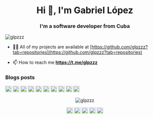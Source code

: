 <h1 align="center">Hi 👋, I'm Gabriel López</h1>
<h3 align="center">I'm a software developer from Cuba</h3>

<p align="left"> <img src="https://komarev.com/ghpvc/?username=glpzzz" alt="glpzzz" /> </p>

- 👨‍💻 All of my projects are available at [https://github.com/glpzzz?tab=repositories](https://github.com/glpzzz?tab=repositories)

- 📫 How to reach me **https://t.me/glpzzz**

### Blogs posts
<!-- BLOG-POST-LIST:START -->
<!-- BLOG-POST-LIST:END -->

<p align="left"><img src="https://devicons.github.io/devicon/devicon.git/icons/bootstrap/bootstrap-plain.svg" alt="bootstrap" width="20" height="20"/> <img src="https://devicons.github.io/devicon/devicon.git/icons/c/c-original.svg" alt="c" width="20" height="20"/> <img src="https://devicons.github.io/devicon/devicon.git/icons/cplusplus/cplusplus-original.svg" alt="cplusplus" width="20" height="20"/> <img src="https://devicons.github.io/devicon/devicon.git/icons/css3/css3-original-wordmark.svg" alt="css3" width="20" height="20"/> <img src="https://devicons.github.io/devicon/devicon.git/icons/html5/html5-original-wordmark.svg" alt="html5" width="20" height="20"/> <img src="https://devicons.github.io/devicon/devicon.git/icons/javascript/javascript-original.svg" alt="javascript" width="20" height="20"/> <img src="https://devicons.github.io/devicon/devicon.git/icons/mysql/mysql-original-wordmark.svg" alt="mysql" width="20" height="20"/> <img src="https://devicons.github.io/devicon/devicon.git/icons/php/php-original.svg" alt="php" width="20" height="20"/> <img src="https://devicons.github.io/devicon/devicon.git/icons/python/python-original-wordmark.svg" alt="python" width="20" height="20"/> <img src="https://devicons.github.io/devicon/devicon.git/icons/linux/linux-original.svg" alt="linux" width="20" height="20"/></p><p align="center"> <img src="https://github-readme-stats.vercel.app/api?username=glpzzz&show_icons=true" alt="glpzzz" /> </p>

<p align="center">
<a href="https://dev.to/glpzzz" target="blank"><img align="center" src="https://cdn.jsdelivr.net/npm/simple-icons@3.0.1/icons/dev-dot-to.svg" alt="glpzzz" height="20" width="20" /></a>
<a href="https://twitter.com/glpzzz" target="blank"><img align="center" src="https://cdn.jsdelivr.net/npm/simple-icons@3.0.1/icons/twitter.svg" alt="glpzzz" height="20" width="20" /></a>
<a href="https://linkedin.com/in/glpzzz" target="blank"><img align="center" src="https://cdn.jsdelivr.net/npm/simple-icons@3.0.1/icons/linkedin.svg" alt="glpzzz" height="20" width="20" /></a>
<a href="https://fb.com/glpzzz" target="blank"><img align="center" src="https://cdn.jsdelivr.net/npm/simple-icons@3.0.1/icons/facebook.svg" alt="glpzzz" height="20" width="20" /></a>
<a href="https://instagram.com/glpzz" target="blank"><img align="center" src="https://cdn.jsdelivr.net/npm/simple-icons@3.0.1/icons/instagram.svg" alt="glpzz" height="20" width="20" /></a>
</p>
